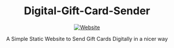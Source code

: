 <div align="center">

# Digital-Gift-Card-Sender

[![Website](https://img.shields.io/website?style=for-the-badge&down_color=red&down_message=offline&up_color=blue&up_message=online&url=https%3A%2F%2Fiipho3nix.github.io%2FDigital-Gift-Card-Sender)]([https://iipho3nix.me](https://iipho3nix.github.io/Digital-Gift-Card-Sender))

A Simple Static Website to Send Gift Cards Digitally in a nicer way

</div>
